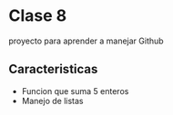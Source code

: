 # Clase 8
proyecto para aprender a manejar Github
## Caracteristicas 
* Funcion que suma 5 enteros
* Manejo de listas